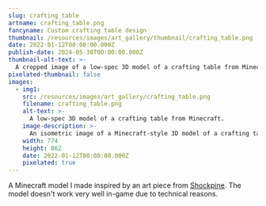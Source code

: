 ```yaml
---
slug: crafting_table
artname: crafting_table.png
fancyname: Custom crafting table design
thumbnail: /resources/images/art_gallery/thumbnail/crafting_table.png
date: 2022-01-12T00:00:00.000Z
publish-date: 2024-05-30T00:00:00.000Z
thumbnail-alt-text: >-
  A cropped image of a low-spec 3D model of a crafting table from Minecraft.
pixelated-thumbnail: false
images:
  - img1:
    src: /resources/images/art_gallery/crafting_table.png
    filename: crafting_table.png
    alt-text: >-
      A low-spec 3D model of a crafting table from Minecraft.
    image-description: >-
      An isometric image of a Minecraft-style 3D model of a crafting table with a unique design. The table stands on four legs rather than being a solid cube. A cloth with a grid pattern is draped on top of the table, and a saw and hammer are hung on one side. In the other visible side, a cavity containing some open books can be seen.
    width: 774
    height: 862
    date: 2022-01-12T00:00:00.000Z
    pixelated: true
---
```

<p>
	A Minecraft model I made inspired by an art piece from <a href="https://shockpine.itch.io/" target="_blank">Shockpine</a>. The model doesn't work very well in-game due to technical reasons.
</p>

